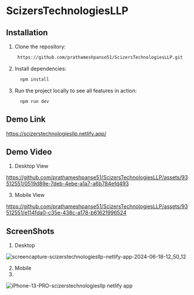 # ScizersTechnologiesLLP

 ## Installation
1. Clone the repository:
    ```sh
     https://github.com/prathameshpanse51/ScizersTechnologiesLLP.git
    ```
2. Install dependencies:
    ```sh
      npm install
    ```
3. Run the project locally to see all features in action:
    ```
      npm run dev
    ```

 ## Demo Link
 https://scizerstechnologiesllp.netlify.app/

  ## Demo Video
1. Desktop View
   
https://github.com/prathameshpanse51/ScizersTechnologiesLLP/assets/93512551/0519d89e-7deb-4ebe-a1a7-a6b784efd493

3. Mobile View
   
https://github.com/prathameshpanse51/ScizersTechnologiesLLP/assets/93512551/e114fda0-c35e-438c-a178-b61621996524

 ## ScreenShots

 1. Desktop
  
![screencapture-scizerstechnologiesllp-netlify-app-2024-06-18-12_50_12](https://github.com/prathameshpanse51/ScizersTechnologiesLLP/assets/93512551/c0cd1219-9501-4156-b3bb-f7d048b84c0c)

 2. Mobile
 3.   
 ![iPhone-13-PRO-scizerstechnologiesllp netlify app](https://github.com/prathameshpanse51/ScizersTechnologiesLLP/assets/93512551/d8271584-da09-432e-88d9-cce9c095e5bf)









